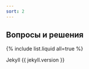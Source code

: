 ```yaml
---
sort: 2
---
```


## Вопросы и решения

{% include list.liquid all=true %}


Jekyll {{ jekyll.version }}

